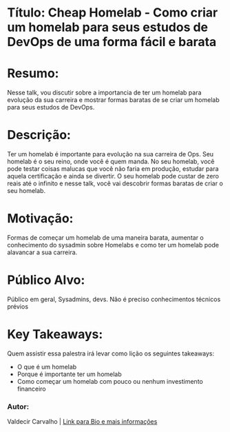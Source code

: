 # Título: Cheap Homelab - Como criar um homelab para seus estudos de DevOps de uma forma fácil e barata


# Resumo:

Nesse talk, vou discutir sobre a importancia de ter um homelab para evolução da sua carreira e mostrar formas baratas de se criar um homelab para seus estudos de DevOps. 

# Descrição:

Ter um homelab é importante para evolução na sua carreira de Ops. Seu homelab é o seu reino, onde você é quem manda. No seu homelab, você pode testar coisas malucas que você não faria em produção, estudar para aquela certificação e ainda se divertir. O seu homelab pode custar de zero reais até o infinito e nesse talk, você vai descobrir formas baratas de criar o seu homelab.

# Motivação:

 Formas de começar um homelab de uma maneira barata, aumentar o conhecimento do sysadmin sobre Homelabs e como ter um homelab pode alavancar a sua carreira.

# Público Alvo:

Público em geral, Sysadmins, devs. Não é preciso conhecimentos técnicos prévios

# Key Takeaways:

Quem assistir essa palestra irá levar como lição os seguintes takeaways:

+ O que é um homelab
+ Porque é importante ter um homelab
+ Como começar um homelab com pouco ou nenhum investimento financeiro

### Autor:

Valdecir Carvalho | [Link para Bio e mais informações](https://github.com/valdecircarvalho/callforpapers/blob/master/bio.md)


